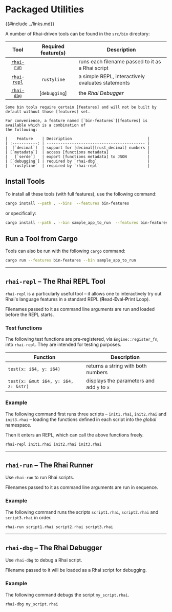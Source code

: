 Packaged Utilities
==================

{{#include ../links.md}}

A number of Rhai-driven tools can be found in the `src/bin` directory:

|                       Tool                       | Required feature(s) | Description                                       |
| :----------------------------------------------: | :-----------------: | ------------------------------------------------- |
|  [`rhai-run`]({{repoHome}}/src/bin/rhai-run.rs)  |                     | runs each filename passed to it as a Rhai script  |
| [`rhai-repl`]({{repoHome}}/src/bin/rhai-repl.rs) |     `rustyline`     | a simple REPL, interactively evaluates statements |
|  [`rhai-dbg`]({{repoHome}}/src/bin/rhai-dbg.rs)  |    [`debugging`]    | the _Rhai Debugger_                               |

~~~admonish tip "Tip: `bin-features`"
Some bin tools require certain [features] and will not be built by default without those [features] set.

For convenience, a feature named [`bin-features`][features] is available which is a combination of
the following:

|    Feature    | Description                                 |
| :-----------: | ------------------------------------------- |
|  [`decimal`]  | support for [decimal][rust_decimal] numbers |
| [`metadata`]  | access [functions metadata]                 |
|   [`serde`]   | export [functions metadata] to JSON         |
| [`debugging`] | required by `rhai-dbg`                      |
|  `rustyline`  | required by `rhai-repl`                     |
~~~


Install Tools
-------------

To install all these tools (with full features), use the following command:

```sh
cargo install --path . --bins  --features bin-features
```

or specifically:

```sh
cargo install --path . --bin sample_app_to_run  --features bin-features
```


Run a Tool from Cargo
---------------------

Tools can also be run with the following `cargo` command:

```sh
cargo run --features bin-features --bin sample_app_to_run
```

-----------

`rhai-repl` &ndash; The Rhai REPL Tool
-------------------------------------

`rhai-repl` is a particularly useful tool &ndash; it allows one to interactively try out
Rhai's language features in a standard REPL (**R**ead-**E**val-**P**rint **L**oop).

Filenames passed to it as command line arguments are run and loaded before the REPL starts.

### Test functions

The following test functions are pre-registered, via `Engine::register_fn`, into `rhai-repl`.
They are intended for testing purposes.

| Function                             | Description                                |
| ------------------------------------ | ------------------------------------------ |
| `test(x: i64, y: i64)`               | returns a string with both numbers         |
| `test(x: &mut i64, y: i64, z: &str)` | displays the parameters and add `y` to `x` |

### Example

The following command first runs three scripts &ndash; `init1.rhai`, `init2.rhai` and `init3.rhai` &ndash;
loading the functions defined in each script into the _global_ namespace.

Then it enters an REPL, which can call the above functions freely.

```sh
rhai-repl init1.rhai init2.rhai init3.rhai
```

-----------

`rhai-run` &ndash; The Rhai Runner
---------------------------------

Use `rhai-run` to run Rhai scripts.

Filenames passed to it as command line arguments are run in sequence.

### Example

The following command runs the scripts `script1.rhai`, `script2.rhai` and `script3.rhai` in order.

```sh
rhai-run script1.rhai script2.rhai script3.rhai
```

-----------

`rhai-dbg` &ndash; The Rhai Debugger
-----------------------------------

Use `rhai-dbg` to debug a Rhai script.

Filename passed to it will be loaded as a Rhai script for debugging.

### Example

The following command debugs the script `my_script.rhai`.

```sh
rhai-dbg my_script.rhai
```
